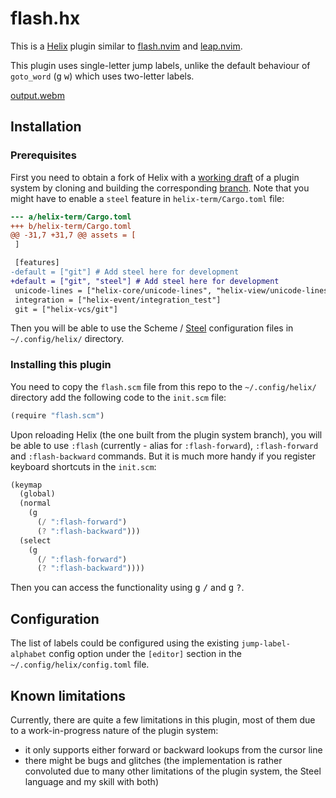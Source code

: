 # flash.hx

This is a [Helix](https://helix-editor.com/) plugin similar to [flash.nvim](https://github.com/folke/flash.nvim) and [leap.nvim](https://github.com/ggandor/leap.nvim).

This plugin uses single-letter jump labels, unlike the default behaviour of `goto_word` (<kbd>g</kbd> <kbd>w</kbd>) which uses two-letter labels.

[output.webm](https://github.com/user-attachments/assets/65285c2e-0862-4fdc-951e-7f99f6c8d30b)

## Installation

### Prerequisites
First you need to obtain a fork of Helix with a [working draft](https://github.com/helix-editor/helix/pull/8675) of a plugin system by cloning and building the corresponding [branch](https://github.com/mattwparas/helix/tree/steel-event-system). Note that you might have to enable a `steel` feature in `helix-term/Cargo.toml` file:

```diff
--- a/helix-term/Cargo.toml
+++ b/helix-term/Cargo.toml
@@ -31,7 +31,7 @@ assets = [
 ]

 [features]
-default = ["git"] # Add steel here for development
+default = ["git", "steel"] # Add steel here for development
 unicode-lines = ["helix-core/unicode-lines", "helix-view/unicode-lines"]
 integration = ["helix-event/integration_test"]
 git = ["helix-vcs/git"]
```

Then you will be able to use the Scheme / [Steel](https://github.com/mattwparas/steel) configuration files in `~/.config/helix/` directory.

### Installing this plugin

You need to copy the `flash.scm` file from this repo to the `~/.config/helix/` directory add the following code to the `init.scm` file:

```scheme
(require "flash.scm")
```

Upon reloading Helix (the one built from the plugin system branch), you will be able to use `:flash` (currently - alias for `:flash-forward`), `:flash-forward` and `:flash-backward` commands.
But it is much more handy if you register keyboard shortcuts in the `init.scm`:

```scheme
(keymap
  (global)
  (normal
    (g
      (/ ":flash-forward")
      (? ":flash-backward")))
  (select
    (g
      (/ ":flash-forward")
      (? ":flash-backward"))))
```

Then you can access the functionality using <kbd>g</kbd> <kbd>/</kbd> and <kbd>g</kbd> <kbd>?</kbd>.

## Configuration

The list of labels could be configured using the existing `jump-label-alphabet` config option under the `[editor]` section in the `~/.config/helix/config.toml` file.

## Known limitations

Currently, there are quite a few limitations in this plugin, most of them due to a work-in-progress nature of the plugin system:

* it only supports either forward or backward lookups from the cursor line
* there might be bugs and glitches (the implementation is rather convoluted due to many other limitations of the plugin system, the Steel language and my skill with both)

